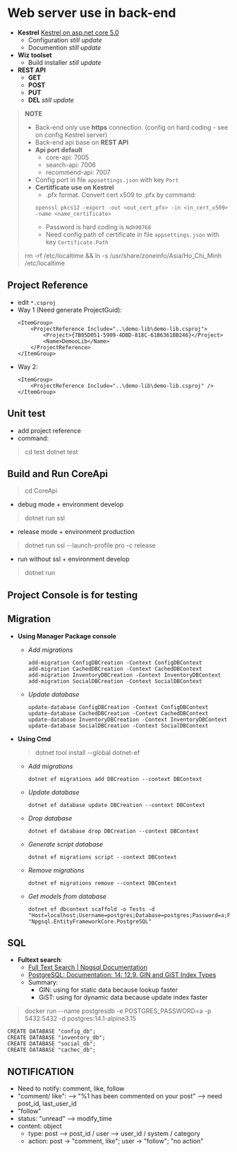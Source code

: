 # Web server use in back-end
* **Kestrel** [Kestrel on asp.net core 5.0](https://docs.microsoft.com/en-us/aspnet/core/fundamentals/servers/kestrel?view=aspnetcore-5.0)
    - Configuration *still update*
    - Documention *still update*
* **Wiz toolset**
    - Build installer *still update*
* **REST API**
    - **GET**
    - **POST**
    - **PUT**
    - **DEL**
    *still update*

> **NOTE**
> * Back-end only use **https** connection. (config on hard coding - see on config Kestrel server)
> * Back-end api base on **REST API**
> * **Api port default**
>   - core-api: 7005
>   - search-api: 7006
>   - recommend-api: 7007
> * Config port in file ``appsettings.json`` with key ``Port``
> * **Certitficate use on Kestrel**
>   - .pfx format. Convert cert x509 to .pfx by command:
>   ```
>   openssl pkcs12 -export -out <out_cert_pfx> -in <in_cert_x509> -name <name_certificate>
>   ```
>   - Password is hard coding is ``Ndh90768``
>   - Need config path of certificate in file ``appsettings.json`` with key ``Certificate.Path``

> rm -rf /etc/localtime && ln -s /usr/share/zoneinfo/Asia/Ho_Chi_Minh /etc/localtime

## Project Reference
- edit `*.csproj`
- Way 1 (Need generate ProjectGuid):
    ```
    <ItemGroup>
        <ProjectReference Include="..\demo-lib\demo-lib.csproj">
            <Project>{7B05D051-5909-4DBD-818C-61B6361BB246}</Project>
            <Name>DemooLib</Name>
        </ProjectReference>
    </ItemGroup>
    ```
- Way 2:
    ```
    <ItemGroup>
        <ProjectReference Include="..\demo-lib\demo-lib.csproj" />
    </ItemGroup>
    ```
## Unit test
- add project reference
- command:
> cd test
> dotnet test

## Build and Run CoreApi
> cd CoreApi
- debug mode + environment develop
> dotnet run ssl
- release mode + environment production
> dotnet run ssl --launch-profile pro -c release
- run without ssl + environment develop
> dotnet run

## Project Console is for testing

## Migration
- **Using Manager Package console**
	- *Add migrations*
		```
		add-migration ConfigDBCreation -Context ConfigDBContext
		add-migration CachedDBCreation -Context CachedDBContext
		add-migration InventoryDBCreation -Context InventoryDBContext
		add-migration SocialDBCreation -Context SocialDBContext
		```
	- *Update database*
		```
		update-database ConfigDBCreation -Context ConfigDBContext
		update-database CachedDBCreation -Context CachedDBContext
		update-database InventoryDBCreation -Context InventoryDBContext
		update-database SocialDBCreation -Context SocialDBContext
		```

- **Using Cmd**
	> dotnet tool install --global dotnet-ef
	- *Add migrations*
		```
		dotnet ef migrations add DBCreation --context DBContext
		```
	- *Update database*
		```
		dotnet ef database update DBCreation --context DBContext
		```
	- *Drop database*
		```
		dotnet ef database drop DBCreation --context DBContext
		```
	- *Generate script database*
		```
		dotnet ef migrations script --context DBContext
		```
	- *Remove migrations*
		```
		dotnet ef migrations remove --context DBContext
		```
	- *Get models from database*
		```
		dotnet ef dbcontext scaffold -o Tests -d "Host=localhost;Username=postgres;Database=postgres;Password=a;Port=5432" "Npgsql.EntityFrameworkCore.PostgreSQL"
		```
## SQL
- **Fultext search**:
	- [Full Text Search | Npgsql Documentation](https://www.npgsql.org/efcore/mapping/full-text-search.html?tabs=pg12%2Cv5)
	- [PostgreSQL: Documentation: 14: 12.9. GIN and GiST Index Types](https://www.postgresql.org/docs/14/textsearch-indexes.html)
	- Summary:
		- GIN: using for static data because lookup faster
		- GiST: using for dynamic data because update index faster
> docker run --name postgresdb -e POSTGRES_PASSWORD=a -p 5432:5432 -d postgres:14.1-alpine3.15
```
CREATE DATABASE "config_db";
CREATE DATABASE "inventory_db";
CREATE DATABASE "social_db";
CREATE DATABASE "cachec_db";
```

## NOTIFICATION
- Need to notify: comment, like, follow
- "comment/ like": --> "%1 has been commented on your post" --> need post_id, last_user_id
- "follow"
- status: "unread" --> modify_time
- content: object
	- type: post --> post_id / user --> user_id / system / category
	- action: post -> "comment, like"; user -> "follow"; "no action"

